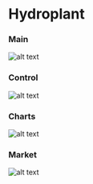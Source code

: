 # Hydroplant
### Main
![alt text](https://i.ibb.co/6ySDZ1M/screencapture-hydroplant-tk-2021-02-25-13-35-59.png)
### Control
![alt text](https://i.ibb.co/5sgj85m/screencapture-hydroplant-tk-control-2021-02-25-13-38-55.png)
### Charts
![alt text](https://i.ibb.co/qpr87jM/screencapture-hydroplant-tk-chart-2021-02-25-13-39-38.png)
### Market
![alt text](https://i.ibb.co/mT4Y0h9/screencapture-localhost-8080-market-2021-02-25-13-40-33.png)
